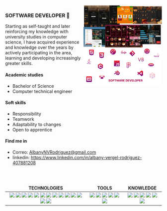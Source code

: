 <img align="right" alt="img" src="https://github.com/AlbanyNVRodriguez/AlbanyNVRodriguez/blob/main/background.png" width="50%" height="auto" />

### SOFTWARE DEVELOPER 👋
Starting as self-taught and later reinforcing my knowledge with university studies in computer science, I have acquired experience and knowledge over the years by actively participating in the area, learning and developing increasingly greater skills.

#### Academic studies
- Bachelor of Science
- Computer technical engineer

#### Soft skills
- Responsibility
- Teamwork
- Adaptability to changes
- Open to apprentice
  
#### Find me in
- Correo: AlbanyNVRodriguez@gmail.com
- linkedin: https://www.linkedin.com/in/albany-vergel-rodriguez-407881208


<br>
<br>
<table width="100%" border="0">
  <thead align="center">
      <td>
        <b>TECHNOLOGIES</b> 
      </td>
      <td>
        <b>TOOLS</b> 
      </td>
      <td>
        <b>KNOWLEDGE</b> 
      </td>
  </thead>
  <tbody align="center">
    <tr>
      <td>
        <img src = "https://img.shields.io/badge/-HTML5-E34F26?style=flat&logo=html5&logoColor=white"> 
        <img src = "https://img.shields.io/badge/-PUG-a86454?style=flat&logo=pug&logoColor=white"> 
        <img src = "https://img.shields.io/badge/-CSS3-1572B6?style=flat&logo=css3&logoColor=white"> 
        <img src="https://img.shields.io/badge/-SASS-cc6699?style=flat&logo=sass&logoColor=ffffff"> 
        <img src="https://img.shields.io/badge/-JAVASCRIPT-eed718?style=flat&logo=javascript&logoColor=ffffff"> 
        <img src="https://img.shields.io/badge/-ReactJs-61DAFB?logo=react&logoColor=white&style=for-the-badge"> 
        <img src = "https://img.shields.io/badge/-JAVA-ED2025?style=flat&logo=java&logoColor=white">
        <img src = "https://img.shields.io/badge/-C++-004283?style=flat&logo=c%2B%2B&logoColor=white">
        <img src = "https://img.shields.io/badge/-PHP-787CB4?style=flat&logo=php&logoColor=white">
        <img src = "https://img.shields.io/badge/-VisualBasic-512BD4?style=flat&logo=visualbasic&logoColor=white">
        <img src="https://img.shields.io/badge/-MySQL-0072C7?style=flat&logo=mysql&logoColor=FFFFFF">
        <img src="https://img.shields.io/badge/-GIT-grey?style=flat&logo=git&logoColor=FFFFFF"> 
        <img src="https://img.shields.io/badge/-GULP-EC4B51?style=flat&logo=gulp&logoColor=FFFFFF">
        <img src="https://img.shields.io/badge/-WEBPACK-8FD7FB?style=flat&logo=webpack&logoColor=FFFFFF">
      </td>
      <td>
        <img src="https://img.shields.io/badge/-VSCode-007ACC?style=flat&logo=visualstudiocode&logoColor=FFFFFF">
        <img src="https://img.shields.io/badge/-NetBeanside-1B6AC6?style=flat&logo=apachenetbeanside&logoColor=FFFFFF">
        <img src="https://img.shields.io/badge/-XAMP-FB7A24?style=flat&logo=xampp&logoColor=FFFFFF">
        <img src="https://img.shields.io/badge/-FIGMA-FF7362?style=flat&logo=figma&logoColor=FFFFFF">
        <img src="https://img.shields.io/badge/-ILLUSTRATOR-2D2E2D?style=flat&logo=illustrator&logoColor=FFFFFF">
        <img src="https://img.shields.io/badge/-BLENDER-EB7700?style=flat&logo=blender&logoColor=FFFFFF">
      </td>
      <td>
        <img src = "https://img.shields.io/badge/-SOLID-gray?logo=solid&logoColor=FFFFFF""> 
        <img src = "https://img.shields.io/badge/-APIS-gray"> 
        <img src = "https://img.shields.io/badge/-SEO-gray">
        <img src = "https://img.shields.io/badge/-SEM-gray">
        <img src = "https://img.shields.io/badge/-BEM-gray">
        <img src = "https://img.shields.io/badge/-MVC-gray">
      </td>
    </tr>
  </tbody>
</table>

<!---
AlbanyNVRodriguez/AlbanyNVRodriguez is a ✨ special ✨ repository because its `README.md` (this file) appears on your GitHub profile.
You can click the Preview link to take a look at your changes.
--->
